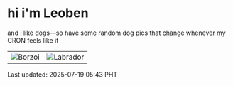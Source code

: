 # hi i'm Leoben

and i like dogs—so have some random dog pics that change whenever my CRON feels like it

|  |  |
|--------|----------|
| ![Borzoi](https://random-dog-vercel.vercel.app/api/random-borzoi?v=1752875007) | ![Labrador](https://random-dog-vercel.vercel.app/api/random-labrador?v=1752875007) |

Last updated: 2025-07-19 05:43 PHT
